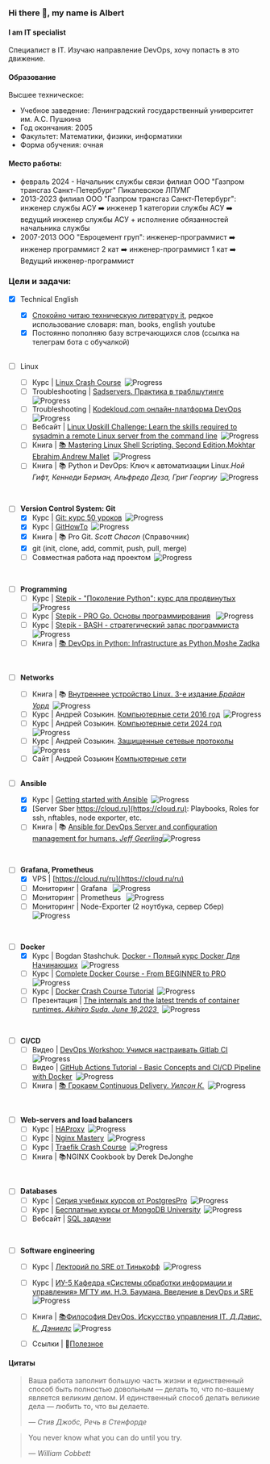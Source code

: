 ### Hi there 👋, my name is Albert
#### I am IT specialist

Специалист в IT. Изучаю направление DevOps, хочу попасть в это движение.

#### Образование
 Высшее техническое:
 - Учебное заведение: Ленинградский государственный университет им. А.С. Пушкина
 - Год окончания: 2005
 - Факультет: Математики, физики, информатики
 - Форма обучения: очная

#### Место работы:
- февраль 2024 - Начальник службы связи филиал ООО "Газпром трансгаз Санкт-Петербург" Пикалевское ЛПУМГ
- 2013-2023 филиал ООО "Газпром трансгаз Санкт-Петербург":
инженер службы АСУ ➡️ инженер 1 категории службы АСУ ➡️ ведущий инженер службы АСУ + исполнение обязанностей начальника службы
- 2007-2013 ООО "Евроцемент груп":
инженер-программист ➡️ инженер программист 2 кат ➡️ инженер-программист 1 кат ➡️ Ведущий инженер-программист


### Цели и задачи:

- [x] Technical English
  - [x] [Спокойно читаю техническую литературу it](https://github.com/AlbLatypov/books.git), редкое использование словаря: man, books, english youtube
  - [x] Постоянно пополняю базу встречающихся слов (ссылка на телеграм бота с обучалкой)
  <br>

- [ ] Linux
  - [ ] Курс | [Linux Crash Course](https://www.youtube.com/playlist?list=PLT98CRl2KxKHKd_tH3ssq0HPrThx2hESW)&ensp;![Progress](https://progress-bar.dev/30)
  - [ ] Troubleshooting | [Sadservers. Практика в траблшутинге](https://sadservers.com/)&ensp;![Progress](https://progress-bar.dev/40)
  - [ ] Troubleshooting | [Kodekloud.com онлайн-платформа DevOps](https://engineer.kodekloud.com/signup?referral=661c1688e6864249af539613)&ensp;![Progress](https://progress-bar.dev/13)
  - [ ] Вебсайт | [Linux Upskill Challenge: Learn the skills required to sysadmin a remote Linux server from the command line](https://linuxupskillchallenge.org/)&ensp;![Progress](https://progress-bar.dev/10)
   - [ ] Книга | [📚 Mastering Linux Shell Scripting. Second Edition.Mokhtar Ebrahim,Andrew Mallet](https://github.com/AlbLatypov/books.git)&ensp;![Progress](https://progress-bar.dev/35)
  - [ ] Книга | 📚 Python и DevOps: Ключ к автоматизации Linux._Ной Гифт, Кеннеди Берман, Альфредо Деза, Григ Георгиу_&ensp;![Progress](https://progress-bar.dev/0)
<br>

- [ ] __Version Control System: Git__
  - [x] Курс | [Git: курс 50 уроков](https://www.youtube.com/playlist?list=PLDyvV36pndZFHXjXuwA_NywNrVQO0aQqb)&ensp;![Progress](https://progress-bar.dev/80)
  - [x] Курс | [GitHowTo](https://githowto.com/ru/git_basics)&ensp;![Progress](https://progress-bar.dev/90)
  - [x] Книга | 📚 Pro Git. _Scott Chacon_ (Справочник)
  - [x] git (init, clone, add, commit, push, pull, merge)
  - [ ] Совместная работа над проектом&ensp;![Progress](https://progress-bar.dev/0)
<br>

- [ ] __Programming__
  - [ ] Курс | [Stepik - "Поколение Python": курс для продвинутых](https://github.com/AlbLatypov/python_advanced.git)&ensp;![Progress](https://progress-bar.dev/57)
  - [ ] Курс | [Stepik - PRO Go. Основы программирования](https://stepik.org/158385) &ensp;![Progress](https://progress-bar.dev/60)
  - [ ] Курс | [Stepik - BASH - стратегический запас программиста](https://stepik.org/108102) &ensp;![Progress](https://progress-bar.dev/25)
  - [ ] Книга | [📚 DevOps in Python: Infrastructure as Python.Moshe Zadka](https://github.com/AlbLatypov/books.git)
<br>

- [ ] __Networks__
  - [ ] Книга | 📚 [Внутреннее устройство Linux. 3-е издание._Брайан Уорд_](https://github.com/AlbLatypov/books)&ensp;![Progress](https://progress-bar.dev/0)
  - [ ] Курс | Андрей Созыкин. [Компьютерные сети 2016 год](https://github.com/AlbLatypov/Networks.git)&ensp;![Progress](https://progress-bar.dev/07)
  - [ ] Курс | Андрей Созыкин. [Компьютерные сети 2024 год](https://github.com/AlbLatypov/Networks.git)&ensp;![Progress](https://progress-bar.dev/0)
  - [ ] Курс | Андрей Созыкин. [Защищенные сетевые протоколы](https://www.youtube.com/watch?v=LTLqazCztnc&list=PLtPJ9lKvJ4oiFnWCsVRElorOLt69YDEnv&pp=iAQB)&ensp;![Progress](https://progress-bar.dev/0)
  - [ ] Сайт | Андрей Созыкин [Компьютерные сети](https://www.asozykin.ru/courses/networks_online)
  <br>

- [ ] __Ansible__
  - [x] Курс | [Getting started with Ansible](https://www.youtube.com/playlist?list=PLT98CRl2KxKEUHie1m24-wkyHpEsa4Y70)&ensp;![Progress](https://progress-bar.dev/100)
  - [x] [Server Sber https://cloud.ru](https://cloud.ru): Playbooks, Roles for ssh, nftables, node exporter, etc.
  - [ ] Книга | 📚 [Ansible for DevOps Server and configuration management for humans. _Jeff Geerling_](https://github.com/AlbLatypov/Software_Engineering.git)![Progress](https://progress-bar.dev/35)
<br>

- [ ] __Grafana, Prometheus__
  - [x] VPS | [https://cloud.ru/ru](https://cloud.ru/ru)
  - [ ] Мониторинг | Grafana &ensp;![Progress](https://progress-bar.dev/0)
  - [ ] Мониторинг | Prometheus &ensp;![Progress](https://progress-bar.dev/0)
  - [ ] Мониторинг | Node-Exporter (2 ноутбука, сервер Сбер)&ensp;![Progress](https://progress-bar.dev/0)
<br>

- [ ] __Docker__
  - [x] Курс | Bogdan Stashchuk. [Docker - Полный курс Docker Для Начинающих](https://www.youtube.com/watch?v=_uZQtRyF6Eg)&ensp;![Progress](https://progress-bar.dev/100)
  - [ ] Курс | [Complete Docker Course - From BEGINNER to PRO](https://www.youtube.com/watch?v=RqTEHSBrYFw)&ensp;![Progress](https://progress-bar.dev/10)
  - [ ] Курс | [Docker Crash Course Tutorial](https://www.youtube.com/playlist?list=PL4cUxeGkcC9hxjeEtdHFNYMtCpjNBm3h7)&ensp;![Progress](https://progress-bar.dev/10)
  - [ ] Презентация | [The internals and the latest trends of container runtimes. _Akihiro Suda. June 16,2023_ ](https://github.com/AkihiroSuda/AkihiroSuda/blob/34a896dd675196c1c1ece01859530c5ef4eb3fd6/slides/2023/20230615%20%5BKyoto%20University%5D%20The%20internals%20and%20the%20latest%20trends%20of%20container%20runtimes.pdf)&ensp;![Progress](https://progress-bar.dev/0)
<br>

- [ ] __CI/CD__
  - [ ] Видео | [DevOps Workshop: Учимся настраивать Gitlab CI](https://www.youtube.com/watch?v=R58OuSts948)&ensp;![Progress](https://progress-bar.dev/0)
  - [ ] Видео | [GitHub Actions Tutorial - Basic Concepts and CI/CD Pipeline with Docker](https://www.youtube.com/watch?v=R8_veQiYBjI)&ensp;![Progress](https://progress-bar.dev/0)
  - [ ] Книга | [📚 Грокаем Continuous Delivery. _Уилсон К._](https://www.piter.com/collection/soon/product/grokaem-continuous-delivery)&ensp;![Progress](https://progress-bar.dev/0)
<br>

- [ ] __Web-servers and load balancers__
  - [ ] Курс | [HAProxy](https://www.youtube.com/playlist?list=PLQnljOFTspQUhgfvpgfxc-uFlWElKIBr-)&ensp;![Progress](https://progress-bar.dev/0)
  - [ ] Курс | [Nginx Mastery](https://www.youtube.com/playlist?list=PLOLrQ9Pn6cawvMA5JjhzoQrnKbYGYQqx1)&ensp;![Progress](https://progress-bar.dev/0)
  - [ ] Курс | [Traefik Crash Course](https://www.youtube.com/watch?v=C6IL8tjwC5E)&ensp;![Progress](https://progress-bar.dev/0)
  - [ ] Книга | 📚NGINX Cookbook by Derek DeJonghe
<br>

- [ ] __Databases__
  - [ ] Курс | [Серия учебных курсов от PostgresPro](https://postgrespro.ru/education/courses)&ensp;![Progress](https://progress-bar.dev/7)
  - [ ] Курс | [Бесплатные курсы от MongoDB University](https://learn.mongodb.com/)&ensp;![Progress](https://progress-bar.dev/7)
  - [ ] Вебсайт | [SQL задачки](https://pgexercises.com/)
<br>

- [ ] __Software engineering__
  - [ ] Курс | [Лекторий по SRE от Тинькофф](https://github.com/AlbLatypov/Software_Engineering.git)&ensp;![Progress](https://progress-bar.dev/14)
  - [ ] Курс | [ИУ-5 Кафедра «Системы обработки информации и управления» МГТУ им. Н.Э. Баумана. Введение в DevOps и SRE](https://github.com/AlbLatypov/Software_Engineering.git)&ensp;![Progress](https://progress-bar.dev/7)
  - [ ] Книга | [📚Философия DevOps. Искусство управления IT. _Д.Дэвис, К. Дэниелс_](https://github.com/AlbLatypov/books) ![Progress](https://progress-bar.dev/20)
  - [ ] Ссылки  | 🔗[Полезное](links.md)


#### Цитаты
> Ваша работа заполнит большую часть жизни и единственный способ быть
> полностью довольным — делать то, что по-вашему является великим делом.
> И единственный способ делать великие дела — любить то, что вы делаете.
>
> *— Стив Джобс, Речь в Стенфорде*

>You never know what you can do until you try.
>
> *— William Cobbett*




